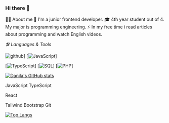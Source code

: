 ### Hi there 👋

👨‍💻 About me 
👶 I'm a junior frontend developer.
🎓 4th year student out of 4. My major is programming engineering.
⚡ In my free time i read articles about programming and watch English videos.


*🛠 Languages & Tools*


![github](https://img.shields.io/badge/GitHub-000000?style=for-the-badge&logo=GitHub&logoColor=white)]
[![JavaScript](https://img.shields.io/badge/-JavaScript-000?style=for-the-badge&logo=JavaScript&logoColor=white)]
<!-- [![Python](https://img.shields.io/badge/-Python-000?&logo=Python)] -->
[![TypeScript](https://img.shields.io/badge/-TypeScript-000?style=for-the-badge&logo=typescript&logoColor=white)]
[![SQL](https://img.shields.io/badge/-SQL-000?style=for-the-badge&logo=MySQL&logoColor=white)]
[![PHP](https://img.shields.io/badge/-PHP-000?style=for-the-badge&logo=PHP&logoColor=007396&logoColor=white)]


[![Danila's GitHub stats](https://github-readme-stats.vercel.app/api?username=Drebedenb&count_private=true&show_icons=true&theme=great-gatsby)](https://github.com/Drebedenb/github-readme-stats)

JavaScript TypeScript

React

Tailwind Bootstrap Git

[![Top Langs](https://github-readme-stats.vercel.app/api/top-langs/?username=Drebedenb&layout=compact&theme=great-gatsby&hide=php)](https://github.com/Drebedenb/github-readme-stats)
<!--
**Drebedenb/Drebedenb** is a ✨ _special_ ✨ repository because its `README.md` (this file) appears on your GitHub profile.

Here are some ideas to get you started:

- 🔭 I’m currently working on ...
- 🌱 I’m currently learning ...
- 👯 I’m looking to collaborate on ...
- 🤔 I’m looking for help with ...
- 💬 Ask me about ...
- 📫 How to reach me: ...
- 😄 Pronouns: ...
- ⚡ Fun fact: ...
-->
